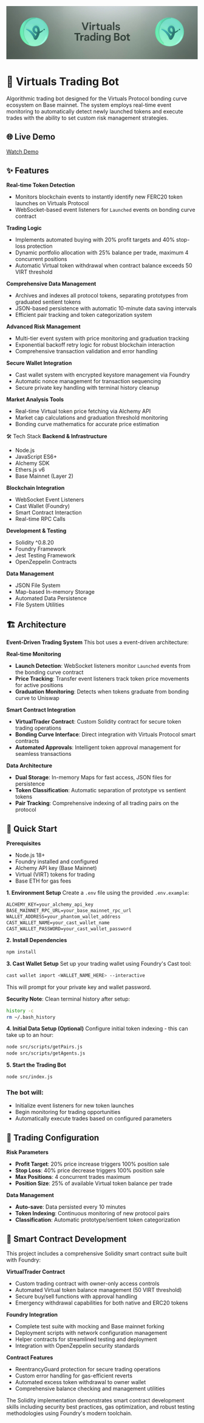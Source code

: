 ![pump display banner](/assets/virtuals_banner.jpeg)

# 🤖 Virtuals Trading Bot
Algorithmic trading bot designed for the Virtuals Protocol bonding curve ecosystem on Base mainnet. The system employs real-time event monitoring to automatically detect newly launched tokens and execute trades with the ability to set custom risk management strategies.

## 🌐 Live Demo
[Watch Demo](https://www.youtube.com/watch?v=3mpz4I8A5D4)

## ✨ Features
**Real-time Token Detection**
- Monitors blockchain events to instantly identify new FERC20 token launches on Virtuals Protocol
- WebSocket-based event listeners for `Launched` events on bonding curve contract

**Trading Logic**
- Implements automated buying with 20% profit targets and 40% stop-loss protection
- Dynamic portfolio allocation with 25% balance per trade, maximum 4 concurrent positions
- Automatic Virtual token withdrawal when contract balance exceeds 50 VIRT threshold

**Comprehensive Data Management**
- Archives and indexes all protocol tokens, separating prototypes from graduated sentient tokens
- JSON-based persistence with automatic 10-minute data saving intervals
- Efficient pair tracking and token categorization system

**Advanced Risk Management**
- Multi-tier event system with price monitoring and graduation tracking
- Exponential backoff retry logic for robust blockchain interaction
- Comprehensive transaction validation and error handling

**Secure Wallet Integration**
- Cast wallet system with encrypted keystore management via Foundry
- Automatic nonce management for transaction sequencing
- Secure private key handling with terminal history cleanup

**Market Analysis Tools**
- Real-time Virtual token price fetching via Alchemy API
- Market cap calculations and graduation threshold monitoring
- Bonding curve mathematics for accurate price estimation

🛠 Tech Stack
**Backend & Infrastructure**
- Node.js
- JavaScript ES6+
- Alchemy SDK
- Ethers.js v6
- Base Mainnet (Layer 2)

**Blockchain Integration**
- WebSocket Event Listeners
- Cast Wallet (Foundry)
- Smart Contract Interaction
- Real-time RPC Calls

**Development & Testing**
- Solidity ^0.8.20
- Foundry Framework
- Jest Testing Framework
- OpenZeppelin Contracts

**Data Management**
- JSON File System
- Map-based In-memory Storage
- Automated Data Persistence
- File System Utilities

## 🏗 Architecture
**Event-Driven Trading System**
This bot uses a event-driven architecture:

**Real-time Monitoring**
- **Launch Detection**: WebSocket listeners monitor `Launched` events from the bonding curve contract
- **Price Tracking**: Transfer event listeners track token price movements for active positions
- **Graduation Monitoring**: Detects when tokens graduate from bonding curve to Uniswap

**Smart Contract Integration**
- **VirtualTrader Contract**: Custom Solidity contract for secure token trading operations
- **Bonding Curve Interface**: Direct integration with Virtuals Protocol smart contracts
- **Automated Approvals**: Intelligent token approval management for seamless transactions

**Data Architecture**
- **Dual Storage**: In-memory Maps for fast access, JSON files for persistence
- **Token Classification**: Automatic separation of prototype vs sentient tokens
- **Pair Tracking**: Comprehensive indexing of all trading pairs on the protocol

## 🚀 Quick Start
**Prerequisites**
- Node.js 18+
- Foundry installed and configured
- Alchemy API key (Base Mainnet)
- Virtual (VIRT) tokens for trading
- Base ETH for gas fees

**1. Environment Setup**
Create a `.env` file using the provided `.env.example`:
```
ALCHEMY_KEY=your_alchemy_api_key
BASE_MAINNET_RPC_URL=your_base_mainnet_rpc_url
WALLET_ADDRESS=your_phantom_wallet_address
CAST_WALLET_NAME=your_cast_wallet_name
CAST_WALLET_PASSWORD=your_cast_wallet_password
```

**2. Install Dependencies**
```bash
npm install
```

**3. Cast Wallet Setup**
Set up your trading wallet using Foundry's Cast tool:
```bash
cast wallet import <WALLET_NAME_HERE> --interactive
```
This will prompt for your private key and wallet password.

**Security Note**: Clean terminal history after setup:
```bash
history -c
rm ~/.bash_history
```

**4. Initial Data Setup (Optional)**
Configure initial token indexing - this can take up to an hour:
```bash
node src/scripts/getPairs.js
node src/scripts/getAgents.js
```

**5. Start the Trading Bot**
```bash
node src/index.js
```

### The bot will:
- Initialize event listeners for new token launches
- Begin monitoring for trading opportunities
- Automatically execute trades based on configured parameters

## 🔧 Trading Configuration
**Risk Parameters**
- **Profit Target**: 20% price increase triggers 100% position sale
- **Stop Loss**: 40% price decrease triggers 100% position sale
- **Max Positions**: 4 concurrent trades maximum
- **Position Size**: 25% of available Virtual token balance per trade

**Data Management**
- **Auto-save**: Data persisted every 10 minutes
- **Token Indexing**: Continuous monitoring of new protocol pairs
- **Classification**: Automatic prototype/sentient token categorization

## 🔧 Smart Contract Development
This project includes a comprehensive Solidity smart contract suite built with Foundry:

**VirtualTrader Contract**
- Custom trading contract with owner-only access controls
- Automated Virtual token balance management (50 VIRT threshold)
- Secure buy/sell functions with approval handling
- Emergency withdrawal capabilities for both native and ERC20 tokens

**Foundry Integration**
- Complete test suite with mocking and Base mainnet forking
- Deployment scripts with network configuration management
- Helper contracts for streamlined testing and deployment
- Integration with OpenZeppelin security standards

**Contract Features**
- ReentrancyGuard protection for secure trading operations
- Custom error handling for gas-efficient reverts
- Automated excess token withdrawal to owner wallet
- Comprehensive balance checking and management utilities

The Solidity implementation demonstrates smart contract development skills including security best practices, gas optimization, and robust testing methodologies using Foundry's modern toolchain.
